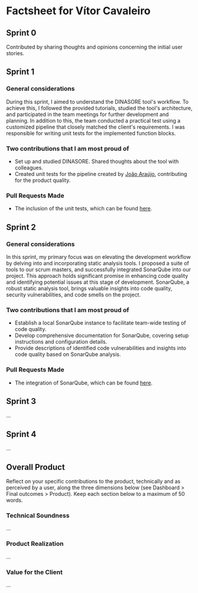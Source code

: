 # Factsheet for Vítor Cavaleiro

## Sprint 0

Contributed by sharing thoughts and opinions concerning the initial user stories.

## Sprint 1

### General considerations
During this sprint, I aimed to understand the DINASORE tool's workflow. To achieve this, I followed the provided tutorials, studied the tool's architecture, and participated in the team meetings for further development and planning. In addition to this, the team conducted a practical test using a customized pipeline that closely matched the client's requirements. I was responsible for writing unit tests for the implemented function blocks.

### Two contributions that I am most proud of
- Set up and studied DINASORE. Shared thoughts about the tool with colleagues.
- Created unit tests for the pipeline created by [João Araújo](../factsheets/team1/joao_araujo.md), contributing for the product quality.

### Pull Requests Made
- The inclusion of the unit tests, which can be found [here](https://github.com/FEUP-MEIC-DS-2023-1MEIC06/DS-Project/commit/f27b58669f545f5121a45e5d4119ea4918d5571b).


## Sprint 2

### General considerations

In this sprint, my primary focus was on elevating the development workflow by delving into and incorporating static analysis tools. I proposed a suite of tools to our scrum masters, and successfully integrated SonarQube into our project.
This approach holds significant promise in enhancing code quality and identifying potential issues at this stage of development. SonarQube, a robust static analysis tool, brings valuable insights into code quality, security vulnerabilities, and code smells on the project.

### Two contributions that I am most proud of
- Establish a local SonarQube instance to facilitate team-wide testing of code quality.
- Develop comprehensive documentation for SonarQube, covering setup instructions and configuration details.
- Provide descriptions of identified code vulnerabilities and insights into code quality based on SonarQube analysis.

### Pull Requests Made
- The integration of SonarQube, which can be found [here](https://github.com/FEUP-MEIC-DS-2023-1MEIC06/DS-Project/pull/73).


## Sprint 3

...


## Sprint 4

...


## Overall Product

Reflect on your specific contributions to the product, technically and as perceived by a user, along the three dimensions below (see Dashboard > Final outcomes > Product). Keep each section below to a maximum of 50 words.


### Technical Soundness

...


### Product Realization

...


### Value for the Client

...

